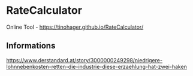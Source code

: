 # RateCalculator

Online Tool - https://tinohager.github.io/RateCalculator/

## Informations
https://www.derstandard.at/story/3000000249298/niedrigere-lohnnebenkosten-retten-die-industrie-diese-erzaehlung-hat-zwei-haken
